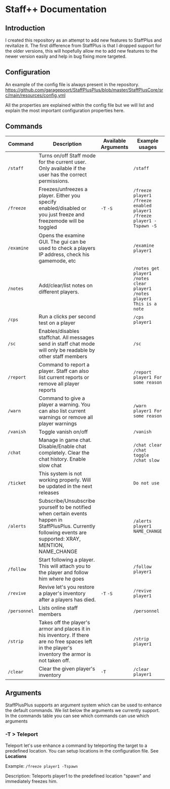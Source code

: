 # Staff++ Documentation

## Introduction
I created this repository as an attempt to add new features to StaffPlus and revitalize it.
The first difference from StaffPlus is that I dropped support for the older versions, this will hopefully allow me to add new features to the newer version easily and help in bug fixing more targeted.

## Configuration

An example of the config file is always present in the repository.
https://github.com/garagepoort/StaffPlusPlus/blob/master/StaffPlusCore/src/main/resources/config.yml

All the properties are explained within the config file but we will list and explain the most important configuration properties here.

## Commands

|Command|Description|Available Arguments|Example usages|
|---|---|---|---|
|`/staff`|Turns on/off Staff mode for the current user. Only available if the user has the correct permissions.||`/staff`|
|`/freeze`|Freezes/unfreezes a player. Either you specify enabled/disabled or you just freeze and freezemode will be toggled|`-T` `-S`|`/freeze player1` `/freeze enabled player1` `/freeze player1 -Tspawn -S`|
|`/examine`|Opens the examine GUI. The gui can be used to check a players IP address, check his gamemode, etc||`/examine player1`|
|`/notes`|Add/clear/list notes on different players.||`/notes get player1` `/notes clear player1` `/notes player1 This is a note`|
|`/cps`|Run a clicks per second test on a player||`/cps player1`|
|`/sc`|Enables/disables staffchat. All messages send in staff chat mode will only be readable by other staff members||`/sc`|
|`/report`|Command to report a player. Staff can also list current reports or remove all player reports||`/report player1 For some reason`|
|`/warn`|Command to give a player a warning. You can also list current warnings or remove all player warnings||`/warn player1 For some reason`|
|`/vanish`|Toggle vanish on/off||`/vanish`|
|`/chat`|Manage in game chat. Disable/Enable chat completely. Clear the chat history. Enable slow chat||`/chat clear` `/chat toggle` `/chat slow`|
|`/ticket`|This system is not working properly. Will be updated in the next releases||`Do not use`|
|`/alerts`|Subscribe/Unsubscribe yourself to be notified when certain events happen in StaffPlusPlus. Currently following events are supported: XRAY, MENTION, NAME_CHANGE||`/alerts player1 NAME_CHANGE`|
|`/follow`|Start following a player. This will attach you to the player and follow him where he goes||`/follow player1`|
|`/revive`|Revive let's you restore a player's inventory after a players has died.|`-T` `-S`|`/revive player1`|
|`/personnel`|Lists online staff members||`/personnel`|
|`/strip`|Takes off the player's armor and places it in his inventory. If there are no free spaces left in the player's inventory the armor is not taken off.||`/strip player1`|
|`/clear`|Clear the given player's inventory|`-T`|`/clear player1`|

## Arguments
StaffPlusPlus supports an argument system which can be used to enhance the default commands.
We list below the arguments we currently support.
In the commands table you can see which commands can use which arguments

### -T > Teleport
Teleport let's use enhance a command by teleporting the target to a predefined location.
You can setup locations in the configuration file. See **Locations**

Example:
`/freeze player1 -Tspawn`

Description:
Teleports player1 to the predefined location "spawn" and immediately freezes him.